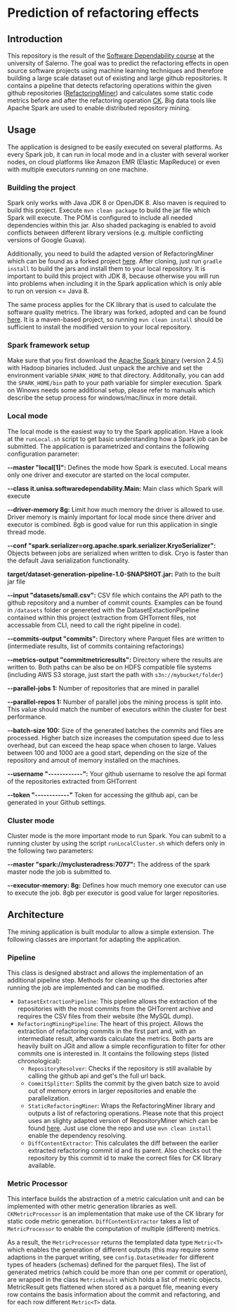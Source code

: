 # Prediction of refactoring effects

## Introduction
This repository is the result of the [Software Dependability course](https://github.com/fpalomba/SWDependability-Unisa2020) at the university of Salerno. 
The goal was to predict the refactoring effects in open source software projects using machine learning techniques and therefore building a large scale 
dataset out of existing and large github repositories. It contains a pipeline that detects refactoring operations within
the given github repositories ([RefactoringMiner](https://github.com/tsantalis/RefactoringMiner)) and calculates some static code metrics before and after 
the refactoring operation [CK](https://github.com/mauricioaniche/ck). Big data tools like Apache Spark are used to enable distributed repository mining.

## Usage
The application is designed to be easily executed on several platforms. As every Spark job, it can run in local mode and in
a cluster with several worker nodes, on cloud platforms like Amazon EMR (Elastic MapReduce) or even with multiple executors 
running on one machine.

### Building the project
Spark only works with Java JDK 8 or OpenJDK 8. Also maven is required to build this project. Execute `mvn clean package` to build the jar
file which Spark will execute. The POM is configured to include all needed dependencies within this jar. Also shaded packaging is enabled
to avoid conflicts between different library versions (e.g. multiple conflicting versions of Google Guava).

Additionally, you need to build the adapted version of RefactoringMiner which can be found as a forked project [here](https://github.com/im-a-giraffe/RefactoringMiner). After cloning, just run `gradle install` to build the jars and install them to your local repository. It is important to build this project with JDK 8, because otherwise you will run into problems when including it in the Spark application which is only able to run on version <= Java 8.

The same process applies for the CK library that is used to calculate the software quality metrics. The library was forked, adopted and can be found [here](https://github.com/im-a-giraffe/ck). It is a maven-based project, so running `mvn clean install` should be sufficient to install the modified version to your local repository.

### Spark framework setup
Make sure that you first download the [Apache Spark binary](https://spark.apache.org/downloads.html) (version 2.4.5)
with Hadoop binaries included. Just unpack the archive and set the environment variable `SPARK_HOME` to that directory. Additonally,
you can add the `SPARK_HOME/bin` path to your path variable for simpler execution. Spark on Winows needs some additional 
setup, please refer to manuals which describe the setup process for windows/mac/linux in more detail.

### Local mode
The local mode is the easiest way to try the Spark application. Have a look at the `runLocal.sh` script to get basic understanding
how a Spark job can be submitted. The application is parametrized and contains the following configuration parameter:

**--master "local[1]":** Defines the mode how Spark is executed. Local means only one driver and executor are started on the local computer.

**--class it.unisa.softwaredependability.Main:** Main class which Spark will execute

**--driver-memory 8g:** Limit how much memory the driver is allowed to use. Driver memory is mainly important for local mode since there driver and executor is combined. 8gb is good value for run this application in single thread mode.

**--conf "spark.serializer=org.apache.spark.serializer.KryoSerializer":** Objects between jobs are serialized when written to disk. Cryo is faster than the default Java serialization functionality.

**target/dataset-generation-pipeline-1.0-SNAPSHOT.jar:** Path to the built jar file

**--input "datasets/small.csv":** CSV file which contains the API path to the github repository and a number of commit counts. Examples can be found in `/datasets` folder or genereted with the DatasetExtactionPipeline contained within this project (extraction from GHTorrent files, not accessable from CLI, need to call the right pipeline in code).

**--commits-output "commits":** Directory where Parquet files are written to (intermediate results, list of commits containing refactorings)

**--metrics-output "commitmetricresults":**  Directory where the results are written to. Both paths can be also be on HDFS compatible file systems (including AWS S3 storage, just start the path with `s3n://mybucket/folder`)

**--parallel-jobs 1:** Number of repositories that are mined in parallel

**--parallel-repos 1:** Number of parallel jobs the mining process is split into. This value should match the number of executors within the cluster for best performance.

**--batch-size 100:** Size of the generated batches the commits and files are processed. Higher batch size increases the computation speed due to less overhead, but can exceed the heap space when chosen to large. Values between 100 and 1000 are a good start, depending on the size of the repository and amout of memory installed on the machines.

**--username "------------":** Your github username to resolve the api format of the repositories extracted from GHTorrent

**--token "------------"** Token for accessing the github api, can be generated in your Github settings.

### Cluster mode
Cluster mode is the more important mode to run Spark. You can submit to a running cluster by using the script `runLocalCluster.sh` which defers
only in the following two parameters:

**--master "spark://myclusteradress:7077":** The address of the spark master node the job is submitted to.

**--executor-memory: 8g:** Defines how much memory one executor can use to execute the job. 8gb per executor is good value for larger repositories.


## Architecture
The mining application is built modular to allow a simple extension. The following classes are important for adapting the application.

### Pipeline
This class is designed abstract and allows the implementation of an additional pipeline step. Methods for cleaning up the directories
after running the job are implemented and can be modified.
- `DatasetExtractionPipeline`: This pipeline allows the extraction of the repositories with the most commits from the GHTorrent archive and requires the CSV files from their website (the MySQL dump).
- `RefactoringMiningPipeline`: The heart of this project. Allows the extraction of refactoring commits in the first part and, with an intermediate result, afterwards calculate the metrics. Both parts are heavily built on JGit and allow a simple reconfiguration to filter for other commits one is interested in. It contains the following steps (listed chronological):
  - `RepositoryResolver`: Checks if the repository is still available by calling the github api and get's the full url back.
  - `CommitSplitter`: Splits the commit by the given batch size to avoid out of memory errors in larger repositories and enable the parallelization.
  - `StaticRefactoringMiner`: Wraps the RefactoringMiner library and outputs a list of refactoring operations. Please note that this project uses an slighty adapted version of RepositoryMiner which can be found [here](https://github.com/im-a-giraffe/RefactoringMiner). Just use clone the repo and use `mvn clean install` enable the dependency resolving. 
  - `DiffContentExtractor`: This calculates the diff between the earlier extracted refactoring commit id and its parent. Also checks out the repository by this commit id to make the correct files for CK library available.

### Metric Processor
This interface builds the abstraction of a metric calculation unit and can be implemented with other metric generation libraries as well. `CKMetricProcessor` is an implementation
that make use of the CK library for static code metric generation. `DiffContentExtractor` takes a list of `MetricProcessor` to enable the computation of multiple (different) metrics.

As a result, the `MetricProcessor` returns the templated data type `Metric<T>` which enables the generation of different outputs (this may require some adaptions in the parquet writing, see `config.DatasetHeader` for different types of headers (schemas) defined for the parquet files). 
The list of generated metrics (which could be more than one per commit or operation), are wrapped in the class `MetricResult` which holds a list of metric objects. MetricResult gets flattened when
stored as a parquet file, meaning every row contains the basis information about the commit and refactoring, and for each row different `Metric<T>` data.
